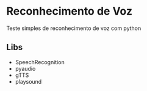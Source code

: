 # Reconhecimento de Voz  
Teste simples de reconhecimento de voz com python

## Libs  
- SpeechRecognition  
- pyaudio  
- gTTS  
- playsound  
